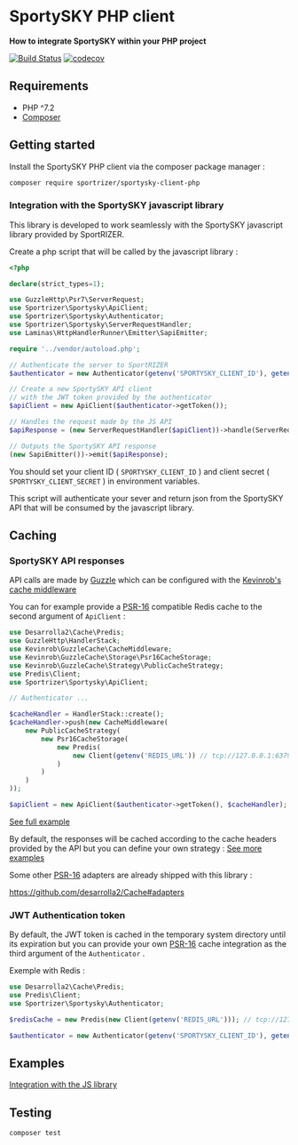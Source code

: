 # SportySKY PHP client

**How to integrate SportySKY within your PHP project**

[![Build Status](https://travis-ci.org/SportRIZER/sportysky-client-php.svg?branch=master)](https://travis-ci.org/SportRIZER/sportysky-client-php)
[![codecov](https://codecov.io/gh/SportRIZER/sportysky-client-php/branch/master/graphs/badge.svg)](https://codecov.io/gh/SportRIZER/sportysky-client-php)
## Requirements

 - PHP ^7.2
 - [Composer](https://getcomposer.org/)

## Getting started

Install the SportySKY PHP client via the composer package manager :

``` bash
composer require sportrizer/sportysky-client-php
```

### Integration with the SportySKY javascript library

This library is developed to work seamlessly with the SportySKY javascript library provided by SportRIZER. 

Create a php script that will be called by the javascript library :

``` php
<?php

declare(strict_types=1);

use GuzzleHttp\Psr7\ServerRequest;
use Sportrizer\Sportysky\ApiClient;
use Sportrizer\Sportysky\Authenticator;
use Sportrizer\Sportysky\ServerRequestHandler;
use Laminas\HttpHandlerRunner\Emitter\SapiEmitter;

require '../vendor/autoload.php';

// Authenticate the server to SportRIZER
$authenticator = new Authenticator(getenv('SPORTYSKY_CLIENT_ID'), getenv('SPORTYSKY_CLIENT_SECRET'));

// Create a new SportySKY API client
// with the JWT token provided by the authenticator
$apiClient = new ApiClient($authenticator->getToken());

// Handles the request made by the JS API
$apiResponse = (new ServerRequestHandler($apiClient))->handle(ServerRequest::fromGlobals());

// Outputs the SportySKY API response
(new SapiEmitter())->emit($apiResponse);
```

You should set your client ID ( `SPORTYSKY_CLIENT_ID` ) and client secret ( `SPORTYSKY_CLIENT_SECRET` ) in environment variables.

This script will authenticate your sever and return json from the SportySKY API that will be consumed by the javascript library.

## Caching

### SportySKY API responses

API calls are made by [Guzzle](https://github.com/guzzle/guzzle) which can be configured with the [Kevinrob's cache middleware](https://github.com/Kevinrob/guzzle-cache-middleware)

You can for example provide a [PSR-16](https://www.php-fig.org/psr/psr-16/) compatible Redis cache to the second argument of `ApiClient` : 

``` php
use Desarrolla2\Cache\Predis;
use GuzzleHttp\HandlerStack;
use Kevinrob\GuzzleCache\CacheMiddleware;
use Kevinrob\GuzzleCache\Storage\Psr16CacheStorage;
use Kevinrob\GuzzleCache\Strategy\PublicCacheStrategy;
use Predis\Client;
use Sportrizer\Sportysky\ApiClient;

// Authenticator ... 

$cacheHandler = HandlerStack::create();
$cacheHandler->push(new CacheMiddleware(
    new PublicCacheStrategy(
        new Psr16CacheStorage(
            new Predis(
                new Client(getenv('REDIS_URL')) // tcp://127.0.0.1:6379
            )
        )
    )
));

$apiClient = new ApiClient($authenticator->getToken(), $cacheHandler);
```

[See full example](examples/js-api-integration/redis-cached-api-proxy.php)

By default, the responses will be cached according to the cache headers provided by the API but you can define your own strategy : [See more examples](https://github.com/Kevinrob/guzzle-cache-middleware#examples)

Some other [PSR-16](https://www.php-fig.org/psr/psr-16/) adapters are already shipped with this library : 

https://github.com/desarrolla2/Cache#adapters

### JWT Authentication token

By default, the JWT token is cached in the temporary system directory until its expiration but you can provide your own [PSR-16](https://www.php-fig.org/psr/psr-16/) cache integration as the third argument of the `Authenticator` .

Exemple with Redis :

``` php
use Desarrolla2\Cache\Predis;
use Predis\Client;
use Sportrizer\Sportysky\Authenticator;

$redisCache = new Predis(new Client(getenv('REDIS_URL'))); // tcp://127.0.0.1:6379

$authenticator = new Authenticator(getenv('SPORTYSKY_CLIENT_ID'), getenv('SPORTYSKY_CLIENT_SECRET'), $redisCache);
```

## Examples

[Integration with the JS library](examples/)

## Testing

``` bash
composer test
```

